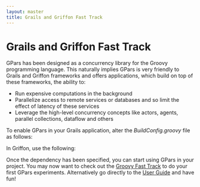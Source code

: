 ```yaml
---
layout: master
title: Grails and Griffon Fast Track
---
```


# Grails and Griffon Fast Track

GPars has been designed as a concurrency library for the Groovy programming
language. This naturally implies GPars is very friendly to Grails and Griffon
frameworks and offers applications, which build on top of these frameworks,
the ability to:

* Run expensive computations in the background
* Parallelize access to remote services or databases and so limit the effect of latency of these services
* Leverage the high-level concurrency concepts like actors, agents, parallel collections, dataflow and others

To enable GPars in your Grails application, alter the _BuildConfig.groovy_
file as follows:

In Griffon, use the following:

Once the dependency has been specified, you can start using GPars in your
project. You may now want to check out the [Groovy Fast
Track](Groovy+Fast+Track) to do your first GPars experiments. Alternatively go
directly to the [User Guide](http://gpars.org/guide/index.html) and have fun!
